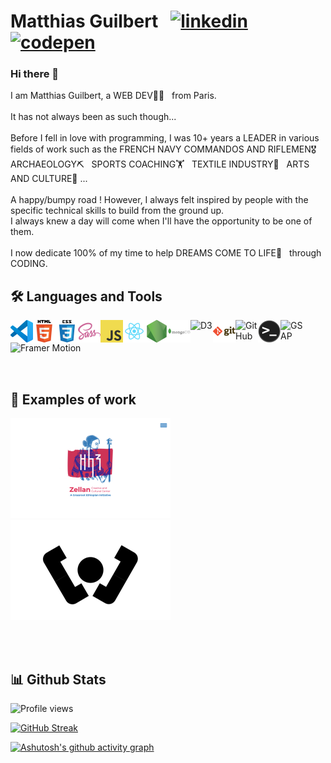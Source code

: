 # Matthias Guilbert &nbsp; [<img src='https://cdn-icons-png.flaticon.com/512/174/174857.png' alt='linkedin' height='40'>][linkedin] [<img src='https://cdn-icons-png.flaticon.com/512/2111/2111262.png' alt='codepen' height='40'>][codepen]

### Hi there 👋
I am Matthias Guilbert, a WEB DEV👨‍💻 &nbsp; from Paris.
</br>
</br>
It has not always been as such though...
</br>
</br>
Before I fell in love with programming, I was 10+ years a LEADER in various fields of work such as the FRENCH NAVY COMMANDOS AND RIFLEMEN🎖️ &nbsp; ARCHAEOLOGY⛏️  &nbsp; SPORTS COACHING🏋️  &nbsp; TEXTILE INDUSTRY👕 &nbsp; ARTS AND CULTURE🎨 ...
</br>
</br>
A happy/bumpy road ! However, I always felt inspired by people with the specific technical skills to build from the ground up.
</br>
I always knew a day will come when I'll have the opportunity to be one of them.
</br>
</br>
I now dedicate 100% of my time to help DREAMS COME TO LIFE🦋 &nbsp; through CODING.
</br>

## 🛠️ Languages and Tools
<img align="left" alt="Visual Studio Code" width="36px" src="https://raw.githubusercontent.com/github/explore/80688e429a7d4ef2fca1e82350fe8e3517d3494d/topics/visual-studio-code/visual-studio-code.png" />
<img align="left" alt="HTML5" width="36px" src="https://raw.githubusercontent.com/github/explore/80688e429a7d4ef2fca1e82350fe8e3517d3494d/topics/html/html.png" />
<img align="left" alt="CSS3" width="36px" src="https://raw.githubusercontent.com/github/explore/80688e429a7d4ef2fca1e82350fe8e3517d3494d/topics/css/css.png" />
<img align="left" alt="Sass" width="36px" src="https://raw.githubusercontent.com/github/explore/80688e429a7d4ef2fca1e82350fe8e3517d3494d/topics/sass/sass.png" />
<img align="left" alt="JavaScript" width="36px" src="https://raw.githubusercontent.com/github/explore/80688e429a7d4ef2fca1e82350fe8e3517d3494d/topics/javascript/javascript.png" />
<img align="left" alt="React" width="36px" src="https://raw.githubusercontent.com/github/explore/80688e429a7d4ef2fca1e82350fe8e3517d3494d/topics/react/react.png" />
<img align="left" alt="Node.js" width="36px" src="https://raw.githubusercontent.com/github/explore/80688e429a7d4ef2fca1e82350fe8e3517d3494d/topics/nodejs/nodejs.png" />
<img align="left" alt="MongoDB" width="36px" src="https://raw.githubusercontent.com/github/explore/80688e429a7d4ef2fca1e82350fe8e3517d3494d/topics/mongodb/mongodb.png" />
<img align="left" alt="D3" width="36px" src="https://github.com/d3/d3-logo/blob/6d9c471aa852033501d00ca63fe73d9f8be82d1d/d3.png" />
<img align="left" alt="Git" width="36px" src="https://raw.githubusercontent.com/github/explore/80688e429a7d4ef2fca1e82350fe8e3517d3494d/topics/git/git.png" />
<img align="left" alt="GitHub" width="36px" src="https://cdn-icons-png.flaticon.com/512/270/270798.png" />
<img align="left" alt="Terminal" width="36px" src="https://raw.githubusercontent.com/github/explore/80688e429a7d4ef2fca1e82350fe8e3517d3494d/topics/terminal/terminal.png" />
<img align="left" alt="GSAP" width="36px" src="https://s3-us-west-2.amazonaws.com/s.cdpn.io/16327/logo-man.svg" />
<img align="left" alt="Framer Motion" height="42px" src="https://th.bing.com/th/id/R.120f1c7c3394ea962e915d815c66dc45?rik=kugXnksgj%2foQiA&pid=ImgRaw&r=0" /></br></br></br></br>
</br>



## 💯 Examples of work

[<img src="https://github.com/GMLJ/GMLJ/blob/064a69f038149b3434b9d5b3d3454423c6abe7e8/zellan.gif" width="256"/>][zellan]
[<img src="https://github.com/GMLJ/GMLJ/blob/d86c76a18e97fbf17366685cf1ef02c85508a8bb/woyane.gif" width="256"/>][woyane]

</br>
</br>

## 📊 Github Stats
![Profile views](https://gpvc.arturio.dev/GMLJ)

[![GitHub Streak](http://github-readme-streak-stats.herokuapp.com?user=GMLJ&theme=dark&background=FFFFFF&fire=E1185D&stroke=E1185D&ring=E1185D&currStreakLabel=1B18BC&currStreakNum=1B18BC&sideNums=1B18BC&sideLabels=1B18BC&dates=1B75BC&border=E1185D)](https://git.io/streak-stats)

[![Ashutosh's github activity graph](https://activity-graph.herokuapp.com/graph?username=GMLJ&theme=github&custom_title=My%20contributions%20this%20past%2031%20days)](https://github.com/ashutosh00710/github-readme-activity-graph)

[linkedin]: https://www.linkedin.com/in/matthias-guilbert
[codepen]: https://codepen.io/GMLJ
[zellan]: https://zellan.art/index.html
[woyane]: https://woyanedefi.netlify.app/
